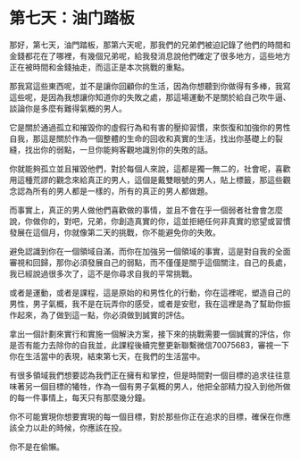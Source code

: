 # 第七天：油门踏板

那好，第七天，油門踏板，那第六天呢，那我們的兄弟們被迫記錄了他們的時間和金錢都花在了哪裡，有幾個兄弟呢，給我發消息說他們確定了很多地方，這些地方正在被時間和金錢抽走，而這正是本次挑戰的重點。

那我寫這些東西呢，並不是讓你回顧你的生活，因為你想聽到你做得有多棒，我寫這些呢，是因為我想讓你知道你的失敗之處，那這場運動不是關於給自己吹牛逼、談論你是多麼有難得氣概的男人。

它是關於通過孤立和摧毀你的虛假行為和有害的壓抑習慣，來恢復和加強你的男性自我，那這是關於作為一個整體的生命的回收和真實的生活，找出你基礎上的裂縫，找出你的弱點，一旦你能夠客觀地識別你的失敗的話。

你就能夠孤立並且摧毀他們，對於每個人來說，這都是獨一無二的，社會呢，喜歡用這種荒謬的觀念來給真正的男人，這個是戴雙眼號的男人，貼上標籤，那這些觀念認為所有的男人都是一樣的，所有的真正的男人都做題。

而事實上，真正的男人做他們喜歡做的事情，並且不會在乎一個弱者社會會怎麼說，你做你的，對吧，兄弟，你創造真實的你，這並拒絕任何非真實的慾望或習慣發展在這個月，你就像第二天的挑戰，你不能避免你的失敗。

避免認識到你在一個領域自滿，而你在加強另一個領域的事實，這是對自我的全面審視和回歸，那你必須發展自己的弱點，而不僅僅是關乎這個關注，自己的長處，我已經說過很多次了，這不是你尋求自我的平常挑戰。

或者是運動，或者是課程，這是原始的和男性化的行動，你在這裡呢，塑造自己的男性，男子氣概，我不是在玩弄你的感受，或者是安慰，我在這裡是為了幫助你振作起來，為了做到這一點，你必須做到誠實的評估。

拿出一個計劃來實行和實施一個解決方案，接下來的挑戰需要一個誠實的評估，你是否有能力去除你的自我並，此課程後續完整更新聯繫微信70075683，審視一下你在生活當中的表現，結束第七天，在我們的生活當中。

有很多領域我們想要認為我們正在擁有和掌控，但是時間對一個目標的追求往往意味著另一個目標的犧牲，作為一個有男子氣概的男人，他把全部精力投入到他所做的每一件事情上，每天只有那麼幾分鐘。

你不可能實現你想要實現的每一個目標，對於那些你正在追求的目標，確保在你應該全力以赴的時候，你應該在投。

你不是在偷懶。